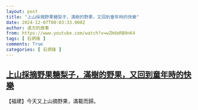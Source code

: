 ```yaml
---
layout: post
title: "上山採摘野果糖梨子，滿樹的野果，又回到童年時的快樂"
date: 2024-12-07T00:03:33.000Z
author: 遠方的故事
from: https://www.youtube.com/watch?v=wZHdeRB0nK4
tags: [ 石炳锋 ]
comments: True
categories: [ 石炳锋 ]
---
```

<!--1733529813000-->
[上山採摘野果糖梨子，滿樹的野果，又回到童年時的快樂](https://www.youtube.com/watch?v=wZHdeRB0nK4)
------

<div>
【福建】今天又上山摘野果，滿載而歸。
</div>
